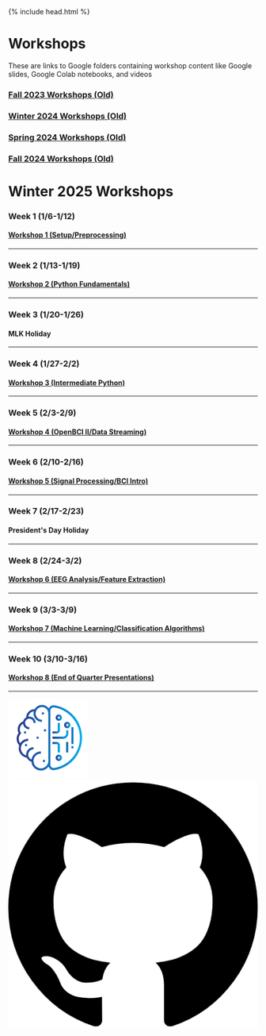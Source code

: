 <head>
  {% include head.html %}
  <title>CruX GitHub Page Home</title>
  <link rel="icon" type="image/x-icon" href="../images/favicon.ico">
</head>

<link rel="stylesheet" href="../css/styles.css">

# Workshops

These are links to Google folders containing workshop content like Google slides, Google Colab notebooks, and videos

### [Fall 2023 Workshops (Old)](FallWorkshops.md)

### [Winter 2024 Workshops (Old)](WinterWorkshops.md)

### [Spring 2024 Workshops (Old)](SpringWorkshops.md)

### [Fall 2024 Workshops (Old)](FallWorkshops24.md)

# Winter 2025 Workshops

### Week 1 (1/6-1/12)
#### [Workshop 1 (Setup/Preprocessing)](https://drive.google.com/drive/u/1/folders/1NaXX6BsD9aTMzpTVC4By7oBNL2Qyp1pX)
---
### Week 2 (1/13-1/19)
#### [Workshop 2 (Python Fundamentals)](https://drive.google.com/drive/u/1/folders/1SbOb7IwJqpZLvDSC7w-EXD20WeobdCQ5)
---

### Week 3 (1/20-1/26)
#### MLK Holiday
---
### Week 4 (1/27-2/2)
#### [Workshop 3 (Intermediate Python)](https://drive.google.com/drive/u/1/folders/1nnb3PFG5fWTaabronMR-OImTolXf4Xq-)
---
### Week 5 (2/3-2/9)
#### [Workshop 4 (OpenBCI II/Data Streaming)](https://drive.google.com/drive/u/1/folders/1otB_0wD743qrS3f0o9RCeRacN0Whd_p2)
---

### Week 6 (2/10-2/16)
#### [Workshop 5 (Signal Processing/BCI Intro)](https://drive.google.com/drive/u/1/folders/1Ncra9sj_75Pgnh5NfYTmd7vXngkAWthy)
---

### Week 7 (2/17-2/23)
#### President's Day Holiday
---

### Week 8 (2/24-3/2)
#### [Workshop 6 (EEG Analysis/Feature Extraction)](https://drive.google.com/drive/u/1/folders/1zBCckxlZqzAZudksLwOAculWmattV1oJ)
---

### Week 9 (3/3-3/9)
#### [Workshop 7 (Machine Learning/Classification Algorithms)](https://drive.google.com/drive/u/1/folders/1MxKD2xwB6mZaYfryePV56xzwj1fJ7HC7)
---
### Week 10 (3/10-3/16)
#### [Workshop 8 (End of Quarter Presentations)](https://drive.google.com/drive/u/1/folders/1xwRtULHY24l5WUjDfMPPHIBe9oJXNGD2)
---

<footer>
    <div id = "images">
        <a href="https://cruxucla.com">
        <img  class = "logo" border = "0" src = "../images/cruxUclaLogo.webp" alt = "CruX UCLA"/>
        </a>
        <a href="https://github.com/CruXUCLA">
        <img class = "logo" border = "0" src = "../images/githubLogo.png" alt = "Github"/>
        </a>
    </div>
</footer>
